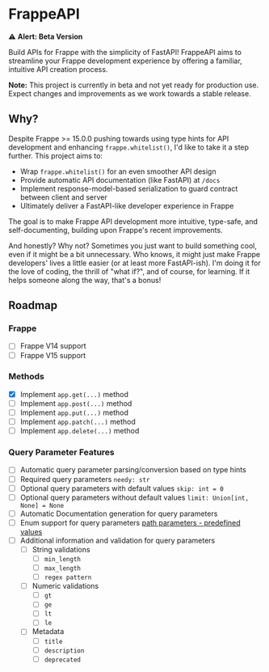 # FrappeAPI

⚠️ **Alert: Beta Version**

Build APIs for Frappe with the simplicity of FastAPI! FrappeAPI aims to streamline your Frappe development experience by offering a familiar, intuitive API creation process.

**Note:** This project is currently in beta and not yet ready for production use. Expect changes and improvements as we work towards a stable release.

## Why?

Despite Frappe >= 15.0.0 pushing towards using type hints for API development and enhancing `frappe.whitelist()`, I'd like to take it a step further. This project aims to:

- Wrap `frappe.whitelist()` for an even smoother API design
- Provide automatic API documentation (like FastAPI) at `/docs`
- Implement response-model-based serialization to guard contract between client and server
- Ultimately deliver a FastAPI-like developer experience in Frappe

The goal is to make Frappe API development more intuitive, type-safe, and self-documenting, building upon Frappe's recent improvements.

And honestly? Why not? Sometimes you just want to build something cool, even if it might be a bit unnecessary. Who knows, it might just make Frappe developers' lives a little easier (or at least more FastAPI-ish). I'm doing it for the love of coding, the thrill of "what if?", and of course, for learning. If it helps someone along the way, that's a bonus!

## Roadmap

### Frappe

- [ ] Frappe V14 support
- [ ] Frappe V15 support

### Methods

- [x] Implement `app.get(...)` method
- [ ] Implement `app.post(...)` method
- [ ] Implement `app.put(...)` method
- [ ] Implement `app.patch(...)` method
- [ ] Implement `app.delete(...)` method

### Query Parameter Features

- [ ] Automatic query parameter parsing/conversion based on type hints
- [ ] Required query parameters `needy: str`
- [ ] Optional query parameters with default values `skip: int = 0`
- [ ] Optional query parameters without default values `limit: Union[int, None] = None`
- [ ] Automatic Documentation generation for query parameters
- [ ] Enum support for query parameters [path parameters - predefined values](https://fastapi.tiangolo.com/tutorial/path-params/#predefined-values)
- [ ] Additional information and validation for query parameters
  - [ ] String validations
    - [ ] `min_length`
    - [ ] `max_length`
    - [ ] `regex pattern`
  - [ ] Numeric validations
    - [ ] `gt`
    - [ ] `ge`
    - [ ] `lt`
    - [ ] `le`
  - [ ] Metadata
    - [ ] `title`
    - [ ] `description`
    - [ ] `deprecated`
